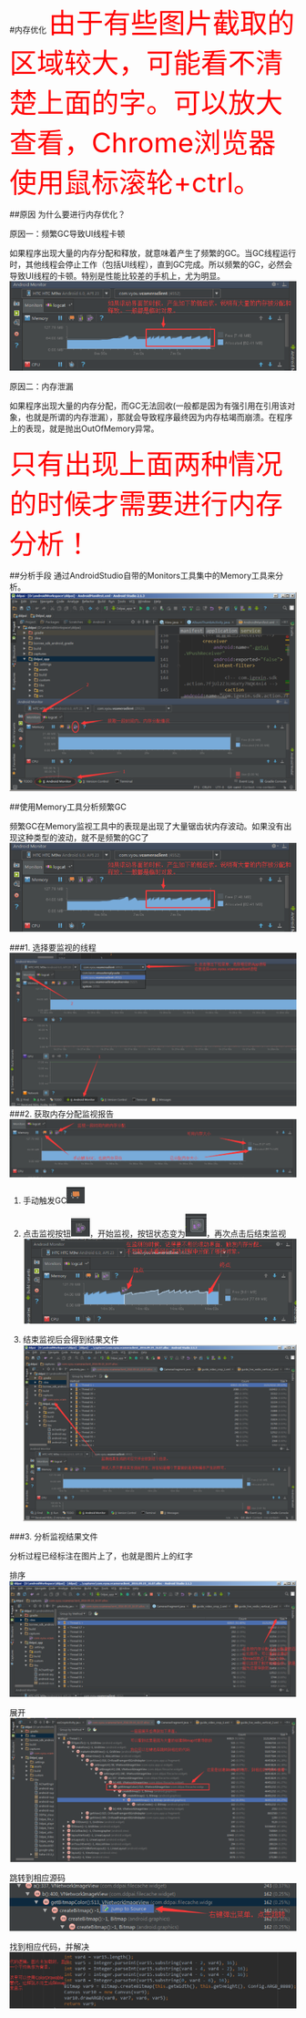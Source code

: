 #内存优化
<font color=FF0000 size=7 >由于有些图片截取的区域较大，可能看不清楚上面的字。可以放大查看，Chrome浏览器使用鼠标滚轮+ctrl。</font>

##原因
为什么要进行内存优化？

原因一：频繁GC导致UI线程卡顿

如果程序出现大量的内存分配和释放，就意味着产生了频繁的GC。当GC线程运行时，其他线程会停止工作（包括UI线程），直到GC完成。所以频繁的GC，必然会导致UI线程的卡顿。特别是性能比较差的手机上，尤为明显。
![](QQ截图20160919160146.png)

原因二：内存泄漏

如果程序出现大量的内存分配，而GC无法回收(一般都是因为有强引用在引用该对象，也就是所谓的内存泄漏），那就会导致程序最终因为内存枯竭而崩溃。在程序上的表现，就是抛出OutOfMemory异常。

<font color=FF0000 size=7 >只有出现上面两种情况的时候才需要进行内存分析！</font>

##分析手段
通过AndroidStudio自带的Monitors工具集中的Memory工具来分析。
![Memory](QQ截图20160919105544.png)

##使用Memory工具分析频繁GC

频繁GC在Memory监视工具中的表现是出现了大量锯齿状内存波动。如果没有出现这种类型的波动，就不是频繁的GC了
![](QQ截图20160919160146.png)

###1. 选择要监视的线程
![选择进程](QQ截图20160919172524.png)
###2. 获取内存分配监视报告
![功能](QQ截图20160919173133.png)

1. 手动触发GC![GC](QQ截图20160919173421.png) 
2. 点击监视按钮![检测按钮](QQ截图20160919173345.png)，开始监视，按钮状态变为![](QQ截图20160919173923.png)，再次点击后结束监视
![监视](QQ截图20160919161032.png)

3. 结束监视后会得到结果文件
![](QQ截图20160919161329.png)

###3. 分析监视结果文件

分析过程已经标注在图片上了，也就是图片上的红字

排序
![排序](QQ截图20160919161637.png)

展开
![展开](QQ截图20160919162026.png)

跳转到相应源码
![](QQ截图20160919162118.png)

找到相应代码，并解决
![](QQ截图20160919165522.png)

